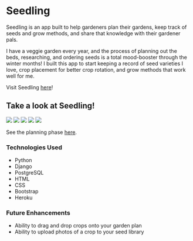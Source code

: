 # Seedling

Seedling is an app built to help gardeners plan their gardens, keep track of seeds and grow methods, and share that knowledge with their gardener pals. 

I have a veggie garden every year, and the process of planning out the beds, researching, and ordering seeds is a total mood-booster through the winter months! I built this app to start keeping a record of seed varieties I love, crop placement for better crop rotation, and grow methods that work well for me. 

Visit Seedling [here](https://theseedlingapp.herokuapp.com/)!

## Take a look at Seedling!

![](https://i.imgur.com/EdQaPUM.png)
![](https://i.imgur.com/OrBRfvT.png)
![](https://i.imgur.com/0XNKxZ4.png)
![](https://i.imgur.com/3qnDMCe.png)
![](https://i.imgur.com/iVC3etP.png)

See the planning phase [here](https://trello.com/b/pAEZfukI/seedling).

### **Technologies Used**
* Python
* Django
* PostgreSQL
* HTML
* CSS
* Bootstrap
* Heroku

### **Future Enhancements**
* Ability to drag and drop crops onto your garden plan
* Ability to upload photos of a crop to your seed library

